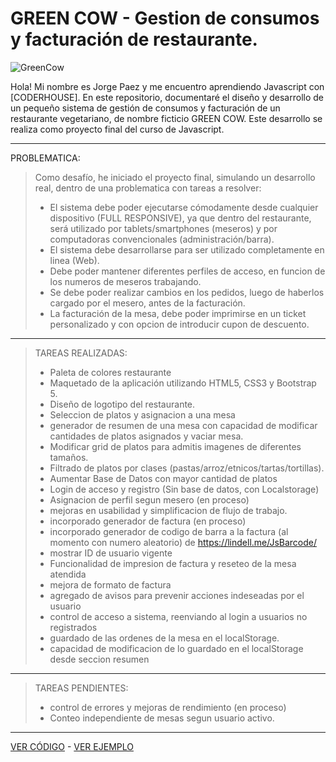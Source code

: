 # GREEN COW  - Gestion de consumos y facturación de restaurante.

![GreenCow](https://greencow.netlify.app/svg/Logo.svg)

Hola! Mi nombre es Jorge Paez y me encuentro aprendiendo Javascript con [CODERHOUSE].
En este repositorio, documentaré el diseño y desarrollo de un pequeño sistema de gestión de consumos y facturación de un restaurante vegetariano, de nombre ficticio GREEN COW.
Este desarrollo se realiza como proyecto final del curso de Javascript.

***

PROBLEMATICA:
>Como desafío, he iniciado el proyecto final, simulando un desarrollo real, dentro de una problematica con tareas a resolver:
> * El sistema debe poder ejecutarse cómodamente desde cualquier dispositivo (FULL RESPONSIVE), ya que dentro del restaurante, será utilizado por tablets/smartphones (meseros) y por computadoras convencionales (administración/barra).
> * El sistema debe desarrollarse para ser utilizado completamente en linea (Web).
> * Debe poder mantener diferentes perfiles de acceso, en funcion de los numeros de meseros trabajando.
> * Se debe poder realizar cambios en los pedidos, luego de haberlos cargado por el mesero, antes de la facturación.
> * La facturación de la mesa, debe poder imprimirse en un ticket personalizado y con opcion de introducir cupon de descuento.

***

>TAREAS REALIZADAS:
> * Paleta de colores restaurante
> * Maquetado de la aplicación utilizando HTML5, CSS3 y Bootstrap 5.
> * Diseño de logotipo del restaurante.
> * Seleccion de platos y asignacion a una mesa
> * generador de resumen de una mesa con capacidad de modificar cantidades de platos asignados y vaciar mesa.
> * Modificar grid de platos para admitis imagenes de diferentes tamaños.
> * Filtrado de platos por clases (pastas/arroz/etnicos/tartas/tortillas).
> * Aumentar Base de Datos con mayor cantidad de platos
> * Login de acceso y registro (Sin base de datos, con Localstorage)
> * Asignacion de perfil segun mesero (en proceso)
> * mejoras en usabilidad y simplificacion de flujo de trabajo.
> * incorporado generador de factura (en proceso)
> * incorporado generador de codigo de barra a la factura (al momento con numero aleatorio) de https://lindell.me/JsBarcode/
> * mostrar ID de usuario vigente
> * Funcionalidad de impresion de factura y reseteo de la mesa atendida
> * mejora de formato de factura
> * agregado de avisos para prevenir acciones indeseadas por el usuario
> * control de acceso a sistema, reenviando al login a usuarios no registrados
> * guardado de las ordenes de la mesa en el localStorage.
> * capacidad de modificacion de lo guardado en el localStorage desde seccion resumen
***

>TAREAS PENDIENTES:
> * control de errores y mejoras de rendimiento (en proceso)
> * Conteo independiente de mesas segun usuario activo.
***
[VER CÓDIGO](https://github.com/GiorgioCode/GreenCowMenu/blob/master/index.html) - [VER EJEMPLO](https://greencow.netlify.app/)